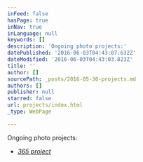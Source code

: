 ```yaml
---
inFeed: false
hasPage: true
inNav: true
inLanguage: null
keywords: []
description: 'Ongoing photo projects:'
datePublished: '2016-06-03T04:43:07.632Z'
dateModified: '2016-06-03T04:43:03.823Z'
title: ''
author: []
sourcePath: _posts/2016-05-30-projects.md
authors: []
publisher: null
starred: false
url: projects/index.html
_type: WebPage

---
```

Ongoing photo projects:

* _[365 project][0]_

[0]: https://www.instagram.com/reeldavid/